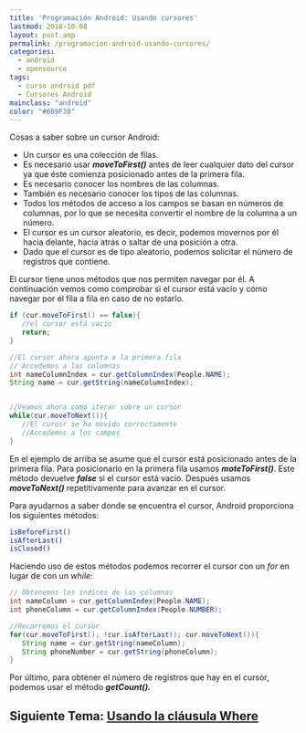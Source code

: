 ```yaml
---
title: 'Programación Android: Usando cursores'
lastmod: 2016-10-08
layout: post.amp
permalink: /programacion-android-usando-cursores/
categories:
  - android
  - opensource
tags:
  - curso android pdf
  - Cursores Android
mainclass: "android"
color: "#689F38"
---
```

Cosas a saber sobre un cursor Android:

  * Un cursor es una colección de filas.
  * Es necesario usar ***moveToFirst()*** antes de leer cualquier dato del cursor ya que éste comienza posicionado antes de la primera fila.
  * Es necesario conocer los nombres de las columnas.
  * También es necesario conocer los tipos de las columnas.
  * Todos los métodos de acceso a los campos se basan en números de columnas, por lo que se necesita convertir el nombre de la columna a un número.
  * El cursor es un cursor aleatorio, es decir, podemos movernos por él hacia delante, hacia atrás o saltar de una posición a otra.
  * Dado que el cursor es de tipo aleatorio, podemos solicitar el número de registros que contiene.

El cursor tiene unos métodos que nos permiten navegar por él. A continuación vemos como comprobar si el cursor está vacío y cómo navegar por él fila a fila en caso de no estarlo.


<!--more-->

```java
if (cur.moveToFirst() == false){
   //el cursor está vacío
   return;
}

//El cursor ahora apunta a la primera fila
// Accedemos a las columnas
int nameColumnIndex = cur.getColumnIndex(People.NAME);
String name = cur.getString(nameColumnIndex);


//Veamos ahora como iterar sobre un cursor
while(cur.moveToNext()){
   //El curosr se ha movido correctamente
   //Accedemos a los campos
}

```

En el ejemplo de arriba se asume que el cursor está posicionado antes de la primera fila. Para posicionarlo en la primera fila usamos ***moteToFirst()***. Este método devuelve ***false*** si el cursor está vacío. Después usamos ***moveToNext()*** repetitivamente para avanzar en el cursor.

Para ayudarnos a saber donde se encuentra el cursor, Android proporciona los siguientes métodos:

```bash
isBeforeFirst()
isAfterLast()
isClosed()
```

Haciendo uso de estos métodos podemos recorrer el cursor con un *for* en lugar de con un *while:*

```java
// Obtenemos los índices de las columnas
int nameColumn = cur.getColumnIndex(People.NAME);
int phoneColumn = cur.getColumnIndex(People.NUMBER);

//Recorremos el cursor
for(cur.moveToFirst(); !cur.isAfterLast(); cur.moveToNext()){
   String name = cur.getString(nameColumn);
   String phoneNumber = cur.getString(phoneColumn);
}
```

Por último, para obtener el número de registros que hay en el cursor, podemos usar el método ***getCount().***

## Siguiente Tema: [Usando la cláusula Where][1]

 [1]: https://elbauldelprogramador.com/programacion-android-usando-la-clausula/
